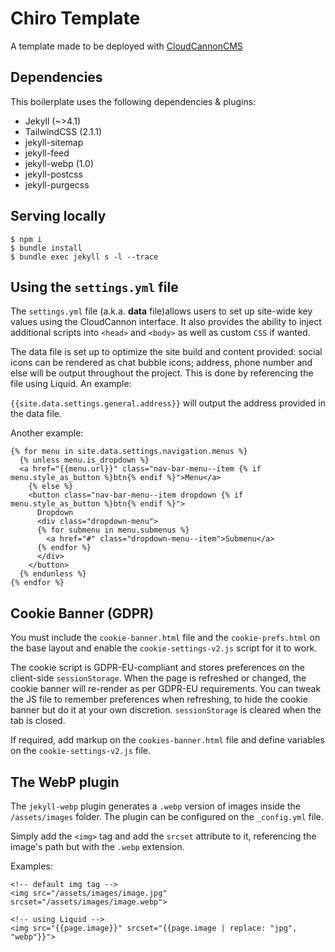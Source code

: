 # Chiro Template

A template made to be deployed with [CloudCannonCMS](https://cloudcannon.com)

## Dependencies

This boilerplate uses the following dependencies & plugins:

- Jekyll (~>4.1)
- TailwindCSS (2.1.1)
- jekyll-sitemap
- jekyll-feed
- jekyll-webp (1.0)
- jekyll-postcss
- jekyll-purgecss
  
## Serving locally

```
$ npm i
$ bundle install
$ bundle exec jekyll s -l --trace
```
  
## Using the `settings.yml` file

The `settings.yml` file (a.k.a. **data** file)allows users to set up site-wide key values using the CloudCannon interface. It also provides the ability to inject additional scripts into `<head>` and `<body>` as well as custom `CSS` if wanted.

The data file is set up to optimize the site build and content provided: social icons can be rendered as chat bubble icons; address, phone number and else will be output throughout the project. This is done by referencing the file using Liquid. An example:

`{{site.data.settings.general.address}}` will output the address provided in the data file.

Another example:

```
{% for menu in site.data.settings.navigation.menus %}
  {% unless menu.is_dropdown %}
  <a href="{{menu.url}}" class="nav-bar-menu--item {% if menu.style_as_button %}btn{% endif %}">Menu</a>
    {% else %}
    <button class="nav-bar-menu--item dropdown {% if menu.style_as_button %}btn{% endif %}">
      Dropdown
      <div class="dropdown-menu">
      {% for submenu in menu.submenus %}
        <a href="#" class="dropdown-menu--item">Submenu</a>
      {% endfor %}
      </div>
    </button>
  {% endunless %}
{% endfor %}
```

## Cookie Banner (GDPR)

You must include the `cookie-banner.html` file and the `cookie-prefs.html` on the base layout and enable the `cookie-settings-v2.js` script for it to work.

The cookie script is GDPR-EU-compliant and stores preferences on the client-side `sessionStorage`. When the page is refreshed or changed, the cookie banner will re-render as per GDPR-EU requirements. You can tweak the JS file to remember preferences when refreshing, to hide the cookie banner but do it at your own discretion. `sessionStorage` is cleared when the tab is closed.

If required, add markup on the `cookies-banner.html` file and define variables on the `cookie-settings-v2.js` file.

## The WebP plugin

The `jekyll-webp` plugin generates a `.webp` version of images inside the `/assets/images` folder. The plugin can be configured on the `_config.yml` file.

Simply add the `<img>` tag and add the `srcset` attribute to it, referencing the image's path but with the `.webp` extension.

Examples: 
```
<!-- default img tag -->
<img src="/assets/images/image.jpg" srcset="/assets/images/image.webp">

<!-- using Liquid -->
<img src="{{page.image}}" srcset="{{page.image | replace: "jpg", "webp"}}">
```

